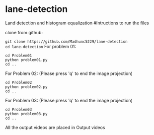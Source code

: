 # lane-detection
Land detection and histogram equalization
#Intructions to run the files  
 
clone from github:

`git clone https://github.com/Madhunc5229/lane-detection`  
`cd lane-detection`
For problem 01:  

`cd Problem01  `  
`python problem01.py  `  
`cd ..  `  

For Problem 02: (Please press 'q' to end the image projection)  

`cd Problem02 `   
`python problem02.py  `  
`cd ..  `  

For Problem 03: (Please press 'q' to end the image projection)  

`cd Problem03 `   
`python problem03.py `   
`cd ..  `  


All the output videos are placed in Output videos  
